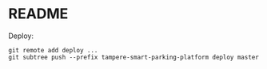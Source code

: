 # README

Deploy:

```
git remote add deploy ...
git subtree push --prefix tampere-smart-parking-platform deploy master
```
